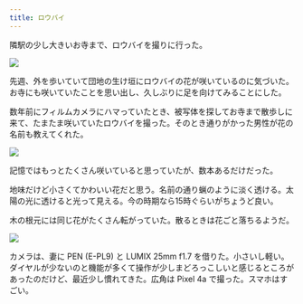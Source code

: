 ```yaml
---
title: ロウバイ
---
```


隣駅の少し大きいお寺まで、ロウバイを撮りに行った。

![](/images/20210207-wintersweet-1.jpg)

先週、外を歩いていて団地の生け垣にロウバイの花が咲いているのに気づいた。お寺にも咲いていたことを思い出し、久しぶりに足を向けてみることにした。

数年前にフィルムカメラにハマっていたとき、被写体を探してお寺まで散歩しに来て、たまたま咲いていたロウバイを撮った。そのとき通りがかった男性が花の名前も教えてくれた。

![](/images/20210207-wintersweet-2.jpg)

記憶ではもっとたくさん咲いていると思っていたが、数本あるだけだった。

地味だけど小さくてかわいい花だと思う。名前の通り蝋のように淡く透ける。太陽の光に透けると光って見える。今の時期なら15時ぐらいがちょうど良い。

木の根元には同じ花がたくさん転がっていた。散るときは花ごと落ちるようだ。

![](/images/20210207-wintersweet-3.jpg)

カメラは、妻に PEN (E-PL9) と LUMIX 25mm f1.7 を借りた。小さいし軽い。ダイヤルが少ないのと機能が多くて操作が少しまどろっこしいと感じるところがあったのだけど、最近少し慣れてきた。広角は Pixel 4a で撮った。スマホはすごい。
